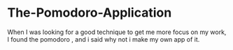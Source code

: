 # The-Pomodoro-Application
When I was looking for a good technique to get me more focus on my work,
I found the pomodoro , and i said why not i make my own app of it. 
